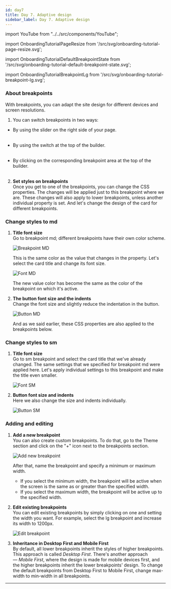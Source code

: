 ```yaml
---
id: day7
title: Day 7. Adaptive design
sidebar_label: Day 7. Adaptive design
---
```


import YouTube from "../../src/components/YouTube";


import OnboardingTutorialPageResize from '/src/svg/onboarding-tutorial-page-resize.svg';

import OnboardingTutorialDefaultBreakpointState from '/src/svg/onboarding-tutorial-default-breakpoint-state.svg';

import OnboardingTutorialBreakpointLg from '/src/svg/onboarding-tutorial-breakpoint-lg.svg';


<YouTube videoId="dbS52XWCBcI" />



### About breakpoints

With breakpoints, you can adapt the site design for different devices and screen resolutions.

1. You can switch breakpoints in two ways:

* By using the slider on the right side of your page. <br/>
   <OnboardingTutorialPageResize /><br/>

* By using the switch at the top of the builder. <br/>
   <OnboardingTutorialDefaultBreakpointState /><br/>

* By clicking on the corresponding breakpoint area at the top of the builder. <br/>
<OnboardingTutorialBreakpointLg /><br/>

2. **Set styles on breakpoints**<br/>
   Once you get to one of the breakpoints, you can change the CSS properties. The changes will be applied just to this breakpoint where we are. These changes will also apply to lower breakpoints, unless another individual property is set.
   And let's change the design of the card for different breakpoints.

### Change styles to md

1. **Title font size**<br/>
   Go to breakpoint md; different breakpoints have their own color scheme. <br/>

   ![Breakpoint MD](/scr/day7-breakpoint-md.png)

   This is the same color as the value that changes in the property. Let's select the card title and change its font size. <br/>

   ![Font MD](/scr/day7-font-md.png)
   
   The new value color has become the same as the color of the breakpoint on which it's active.

2. **The button font size and the indents**<br/>
   Change the font size and slightly reduce the indentation in the button. <br/>

   ![Button MD](/scr/day7-button-md.png)

   And as we said earlier, these CSS properties are also applied to the breakpoints below.

### Change styles to sm

1. **Title font size**<br/>
   Go to sm breakpoint and select the card title that we've already changed. The same settings that we specified for breakpoint md were applied here.
   Let's apply individual settings to this breakpoint and make the title even smaller. <br/>

   ![Font SM](/scr/day7-font-sm.png)

2. **Button font size and indents**<br/>
   Here we also change the size and indents individually. <br/>

   ![Button SM](/scr/day7-button-sm.png)

### Adding and editing

1. **Add a new breakpoint**<br/>
   You can also create custom breakpoints. To do that, go to the Theme section and click on the "+" icon next to the breakpoints section. <br/>

   ![Add new breakpoint](/scr/day7-add-new-breakpoint.png)

   After that, name the breakpoint and specify a minimum or maximum width.
   
   * If you select the minimum width, the breakpoint will be active when the screen is the same as or greater than the specified width.
   * If you select the maximum width, the breakpoint will be active up to the specified width.

2. **Edit existing breakpoints**<br/>
   You can edit existing breakpoints by simply clicking on one and setting the width you want. For example, select the lg breakpoint and increase its width to 1200px.<br/>

   ![Edit breakpoint](/scr/day7-edit-breakpoint.png)

3. **Inheritance in Desktop First and Mobile First**<br/>
   By default, all lower breakpoints inherit the styles of higher breakpoints. This approach is called *Desktop First*. There's another approach — *Mobile First*, where the design is made for mobile devices first, and the higher breakpoints inherit the lower breakpoints' design. To change the default breakpoints from Desktop First to Mobile First, change max-width to min-width in all breakpoints.

---